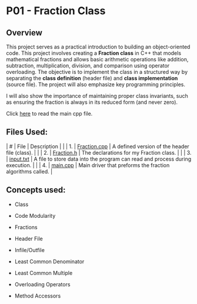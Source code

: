 # P01 - Fraction Class

## Overview

This project serves as a practical introduction to building an object-oriented code. This project involves creating a **Fraction class** in C++ that models mathematical fractions and allows basic arithmetic operations like addition, subtraction, multiplication, division, and comparison using operator overloading. The objective is to implement the class in a structured way by separating the **class definition** (header file) and **class implementation** (source file). The project will also emphasize key programming principles. 

I will also show the importance of maintaining proper class invariants, such as ensuring the fraction is always in its reduced form (and never zero). 

Click [here](https://github.com/aaniaahh/OOP/blob/main/assignments/P01/main.cpp) to read the main cpp file.

## Files Used:

| #         | File                   | Description                         |
|
| 1.        | [Fraction.cpp](https://github.com/aaniaahh/OOP/blob/main/assignments/P01/Fraction.cpp) |
A defined version of the header file (class). |
|
| 2.        | [Fraction.h](https://github.com/aaniaahh/OOP/blob/main/assignments/P01/Fraction.h) |
The declarations for my Fraction class. |
|
| 3.        | [input.txt](https://github.com/aaniaahh/OOP/blob/main/assignments/P01/input.txt) |
A file to store data into the program can read and process during execution. |
|
| 4.        | [main.cpp](https://github.com/aaniaahh/OOP/blob/main/assignments/P01/main.cpp) |
Main driver that preforms the fraction algorithms called. |

## Concepts used:

+ Class

+ Code Modularity

+ Fractions

+ Header File

+ Infile/Outfile

+ Least Common Denominator

+ Least Common Multiple

+ Overloading Operators

+ Method Accessors


